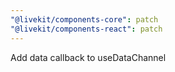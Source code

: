 ```yaml
---
"@livekit/components-core": patch
"@livekit/components-react": patch
---
```


Add data callback to useDataChannel
